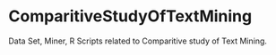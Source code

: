 # ComparitiveStudyOfTextMining
Data Set, Miner, R Scripts related to Comparitive study of Text Mining.

